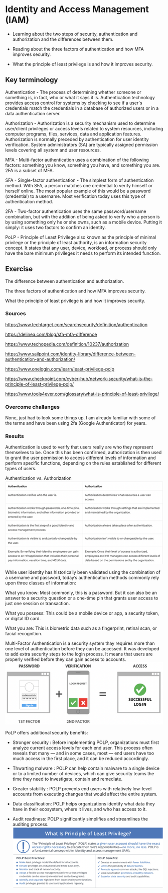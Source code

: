 # Identity and Access Management (IAM)

- Learning  about the two steps of security, authentication and authorization and the differences between them.

- Reading about the three factors of authentication and how MFA improves security.

- What the principle of least privilege is and how it improves security.


## Key terminology

Authentication - The process of determining whether someone or something is, in fact, who or what it says it is. Authentication technology provides access control for systems by checking to see if a user's credentials match the credentials in a database of authorized users or in a data authentication server.

Authorization - Authorization is a security mechanism used to determine user/client privileges or access levels related to system resources, including computer programs, files, services, data and application features. Authorization is normally preceded by authentication for user identity verification. System administrators (SA) are typically assigned permission levels covering all system and user resources.


MFA - Multi-factor authentication uses a combination of the following factors: something you know, something you have, and something you are. 2FA is a subset of MFA.

SFA - Single-factor authentication - The simplest form of authentication method. With SFA, a person matches one credential to verify himself or herself online. The most popular example of this would be a password (credential) to a username. Most verification today uses this type of authentication method.

2FA - Two-factor authentication uses the same password/username combination, but with the addition of being asked to verify who a person is by using something only he or she owns, such as a mobile device. Putting it simply: it uses two factors to confirm an identity.

PoLP - Principle of Least Privilege also known as the principle of minimal privilege or the principle of least authority, is an information security concept. It states that any user, device, workload, or process should only have the bare minimum privileges it needs to perform its intended function.

## Exercise

The difference between authentication and authorization.

The three factors of authentication and how MFA improves security.

What the principle of least privilege is and how it improves security.


### Sources

https://www.techtarget.com/searchsecurity/definition/authentication

https://delinea.com/blog/sfa-mfa-difference

https://www.techopedia.com/definition/10237/authorization

https://www.sailpoint.com/identity-library/difference-between-authentication-and-authorization/

https://www.onelogin.com/learn/least-privilege-polp

https://www.checkpoint.com/cyber-hub/network-security/what-is-the-principle-of-least-privilege-polp/

https://www.tools4ever.com/glossary/what-is-principle-of-least-privilege/


### Overcome challanges

None, just had to look some things up. I am already familiar with some of the terms and have been using 2fa (Google Authenticator) for years.

### Results

Authentication is used to verify that users really are who they represent themselves to be. Once this has been confirmed, authorization is then used to grant the user permission to access different levels of information and perform specific functions, depending on the rules established for different types of users.

Authentication vs. Authorization
![screenshot](../00_includes/sec3/sec3.png)


While user identity has historically been validated using the combination of a username and password, today’s authentication methods commonly rely upon three classes of information:

What you know: Most commonly, this is a password. But it can also be an answer to a security question or a one-time pin that grants user access to just one session or transaction. 

What you possess: This could be a mobile device or app, a security token, or digital ID card.

What you are: This is biometric data such as a fingerprint, retinal scan, or facial recognition.



Multi-Factor Authentication is a security system thay requires more than one level of authentication before they can be accessed. It was developed to add extra security steps to the login process. It means that users are properly verified before they can gain access to accounts.
![sreenshot](../00_includes/sec3/SEC33.png)


PoLP offers additional security benefits:

- Stronger security : Before implementing POLP, organizations must first analyze current access levels for each end user. This process often reveals that many — and in some cases, most — end users have too much access in the first place, and it can be reduced accordingly.

- Thwarting malware : POLP can help contain malware to a single device or to a limited number of devices, which can give security teams the time they need to investigate, contain and remediate.
- Greater stability : POLP prevents end users with relatively low-level accounts from executing changes that would affect the entire system.
- Data classification: POLP helps organizations identify what data they have in their ecosystem, where it lives, and who has access to it.
- Audit readiness: POLP significantly simplifies and streamlines the auditing process.
![screenshot](../00_includes/sec3/SEC333.png)